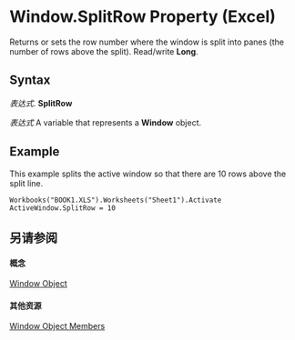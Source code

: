 
# Window.SplitRow Property (Excel)

Returns or sets the row number where the window is split into panes (the number of rows above the split). Read/write  **Long**.


## Syntax

 _表达式_. **SplitRow**

 _表达式_ A variable that represents a **Window** object.


## Example

This example splits the active window so that there are 10 rows above the split line.


```
Workbooks("BOOK1.XLS").Worksheets("Sheet1").Activate 
ActiveWindow.SplitRow = 10
```


## 另请参阅


#### 概念


[Window Object](8591b1ad-76f8-14e2-9120-406b65093f5a.md)
#### 其他资源


[Window Object Members](http://msdn.microsoft.com/library/f11db427-24a4-041c-2fd5-03ce73ae6c16%28Office.15%29.aspx)